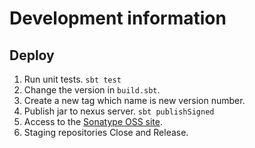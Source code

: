 # Development information

## Deploy

1. Run unit tests.
`sbt test`
1. Change the version in `build.sbt`.
1. Create a new tag which name is new version number.
1. Publish jar to nexus server.
`sbt publishSigned`
1. Access to the [Sonatype OSS site](https://oss.sonatype.org/index.html#welcome).
1. Staging repositories Close and Release.
